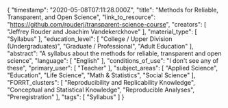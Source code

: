 {
    "timestamp": "2020-05-08T07:11:28.000Z",
    "title": "Methods for Reliable, Transparent, and Open Science",
    "link_to_resource": "https://github.com/rouderj/transparent-science-course",
    "creators": [
        "Jeffrey Rouder and Joachim Vandekerckhove"
    ],
    "material_type": [
        "Syllabus"
    ],
    "education_level": [
        "College / Upper Division (Undergraduates)",
        "Graduate / Professional",
        "Adult Education"
    ],
    "abstract": "A syllabus about the methods for reliable, transparent and open science",
    "language": [
        "English"
    ],
    "conditions_of_use": "I don't see any of these",
    "primary_user": [
        "Teacher"
    ],
    "subject_areas": [
        "Applied Science",
        "Education",
        "Life Science",
        "Math & Statistics",
        "Social Science"
    ],
    "FORRT_clusters": [
        "Reproducibility and Replicability Knowledge",
        "Conceptual and Statistical Knowledge",
        "Reproducible Analyses",
        "Preregistration"
    ],
    "tags": [
        "Syllabus"
    ]
}